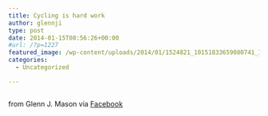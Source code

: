```yaml
---
title: Cycling is hard work
author: glennji
type: post
date: 2014-01-15T08:56:26+00:00
#url: /?p=1227
featured_image: /wp-content/uploads/2014/01/1524821_10151833659080741_1914174208_n.jpg
categories:
  - Uncategorized

---
```

<div>
  <img style="max-width: 600px;" src="/wp-content/uploads/2014/01/1524821_10151833659080741_1914174208_n.jpg" alt="" /></p> 
  
  <div>
    from Glenn J. Mason via <a href="http://ift.tt/1cmL6Xo">Facebook</a>
  </div>
</div>
